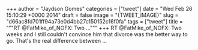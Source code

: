 
+++
author = "Jaydson Gomes"
categories = ["tweet"]
date = "Wed Feb 26 15:10:29 +0000 2014"
draft = false
image = "{TWEET_IMAGE}"
slug = "d66ac8fd701ff94a73e0d4bb27c150152c16f0fa"
tags = ["tweet"]
title = """RT @FatMike_of_NOFX: Two ..."""
+++
RT @FatMike_of_NOFX: Two weeks and I still couldn't convince him that divorce was the better way to go. That's the real difference between …

